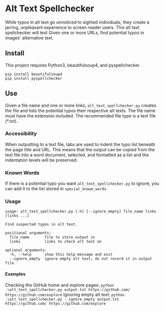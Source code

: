 # Alt Text Spellchecker
While typos in alt text go unnoticed to sighted individuals, they create a jarring, unpleasant experience to screen reader users. This alt text spellchecker will test Given one or more URLs, find potential typos in images' alternative text.

## Install
This project requires Python3, beautifulsoup4, and pyspellchecker.
```
pip install beautifulsoup4
pip install pyspellchecker
```

## Use
Given a file name and one or more links, `alt_text_spellchecker.py` creates the file and lists the potential typos their respective alt texts. The file name must have the extension included. The recommended file type is a text file (\*.txt).

### Accessibility
When outputting to a text file, tabs are used to indent the typo list beneath the page title and URL. This means that the output can be copied from the text file into a word document, selected, and formatted as a list and the indentation levels will be preserved.

### Known Words
If there is a potential typo you want `alt_text_spellchecker.py` to ignore, you can add it to the list stored in `special_known_words`.

### Usage
```
usage: alt_text_spellchecker.py [-h] [--ignore_empty] file_name links [links ...]

Find suspected typos in alt text.

positional arguments:
  file_name       file to store output in
  links           links to check alt text on

optional arguments:
  -h, --help      show this help message and exit
  --ignore_empty  ignore empty alt text; do not record it in output file
```

#### Examples
Checking the GitHub home and explore pages: `python .\alt_text_spellchecker.py output.txt https://github.com/ https://github.com/explore`
Ignoring empty alt text: `python .\alt_text_spellchecker.py --ignore_empty output.txt https://github.com/ https://github.com/explore`
